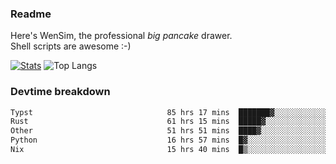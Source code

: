 ### Readme

Here's WenSim, the professional _big pancake_ drawer.\
Shell scripts are awesome :-)

[![Stats](https://github-readme-stats.vercel.app/api?username=wensimehrp)](https://github.com/anuraghazra/github-readme-stats)
![Top Langs](https://github-readme-stats.vercel.app/api/top-langs/?username=wensimehrp&layout=compact)

### Devtime breakdown

<!--START_SECTION:waka-->

```txt
Typst                              85 hrs 17 mins  ███████▓░░░░░░░░░░░░░░░░░   30.98 %
Rust                               61 hrs 15 mins  █████▓░░░░░░░░░░░░░░░░░░░   22.25 %
Other                              51 hrs 51 mins  ████▓░░░░░░░░░░░░░░░░░░░░   18.84 %
Python                             16 hrs 57 mins  █▓░░░░░░░░░░░░░░░░░░░░░░░   06.16 %
Nix                                15 hrs 40 mins  █▒░░░░░░░░░░░░░░░░░░░░░░░   05.69 %
```

<!--END_SECTION:waka-->
